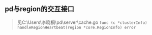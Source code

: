 ## pd与region的交互接口

> 见C:\Users\李晓桐\pd\server\cache.go 
```func (c *clusterInfo) handleRegionHeartbeat(region *core.RegionInfo) error```


